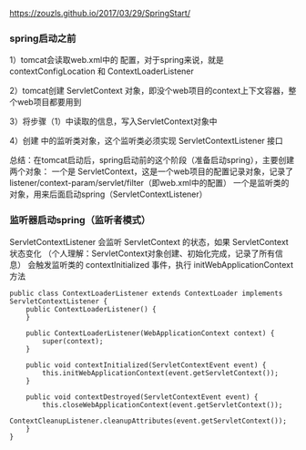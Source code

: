 https://zouzls.github.io/2017/03/29/SpringStart/

<h3>spring启动之前</h3>

1）tomcat会读取web.xml中的 <listener> <context-param>配置，对于spring来说，就是 contextConfigLocation 和 ContextLoaderListener

2）tomcat创建 ServletContext 对象，即没个web项目的context上下文容器，整个web项目都要用到

3）将步骤（1）中读取的信息，写入ServletContext对象中

4）创建 <listener> 中的监听类对象，这个监听类必须实现 ServletContextListener 接口

总结：在tomcat启动后，spring启动前的这个阶段（准备启动spring），主要创建两个对象：
一个是 ServletContext，这是一个web项目的配置记录对象，记录了 listener/context-param/servlet/filter（即web.xml中的配置）
一个是监听类的对象，用来后面启动spring（ServletContextListener）

<h3>监听器启动spring（监听者模式）</h3>

ServletContextListener 会监听 ServletContext 的状态，如果 ServletContext 状态变化
（个人理解：ServletContext对象创建、初始化完成，记录了所有信息）
会触发监听类的 contextInitialized 事件，执行 initWebApplicationContext 方法

```
public class ContextLoaderListener extends ContextLoader implements ServletContextListener {
    public ContextLoaderListener() {
    }

    public ContextLoaderListener(WebApplicationContext context) {
        super(context);
    }

    public void contextInitialized(ServletContextEvent event) {
        this.initWebApplicationContext(event.getServletContext());
    }

    public void contextDestroyed(ServletContextEvent event) {
        this.closeWebApplicationContext(event.getServletContext());
        ContextCleanupListener.cleanupAttributes(event.getServletContext());
    }
}
```
